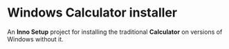 # Windows Calculator installer
An **Inno Setup** project for installing the traditional **Calculator** on versions of Windows without it.
